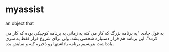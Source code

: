 # myassist
an object that

به قول جادی "یه برنامه بزرگ که کار می کنه یه زمانی یه برنامه کوچیکی بوده که کار می کرده".
این برنامه هم قرار دستیاره شخصی بشه.
ولی برای شروع قرار فقط یه سری یادداشت بنویسیم برنامه یاداشتها رو ذخیره کنه و نمایش بده.
